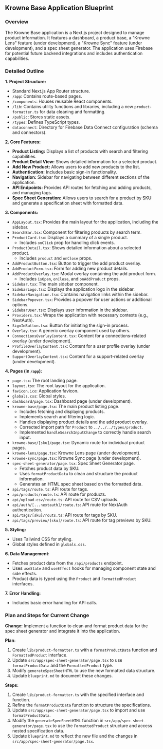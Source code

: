 ## Krowne Base Application Blueprint

### Overview

The Krowne Base application is a Next.js project designed to manage product information. It features a dashboard, a product base, a "Krowne Lens" feature (under development), a "Krowne Sync" feature (under development), and a spec sheet generator. The application uses Firebase for potential future backend integrations and includes authentication capabilities.

### Detailed Outline

**1. Project Structure:**

*   Standard Next.js App Router structure.
*   `/app`: Contains route-based pages.
*   `/components`: Houses reusable React components.
*   `/lib`: Contains utility functions and libraries, including a new `product-formatter.ts` for data cleaning and formatting.
*   `/public`: Stores static assets.
*   `/types`: Defines TypeScript types.
*   `dataconnect`: Directory for Firebase Data Connect configuration (schema and connectors).

**2. Core Features:**

*   **Product Listing:** Displays a list of products with search and filtering capabilities.
*   **Product Detail View:** Shows detailed information for a selected product.
*   **Add New Product:** Allows users to add new products to the list.
*   **Authentication:** Includes basic sign-in functionality.
*   **Navigation:** Sidebar for navigating between different sections of the application.
*   **API Endpoints:** Provides API routes for fetching and adding products, and managing tags.
*   **Spec Sheet Generation:** Allows users to search for a product by SKU and generate a specification sheet with formatted data.

**3. Components:**

*   `AppLayout.tsx`: Provides the main layout for the application, including the sidebar.
*   `SearchBar.tsx`: Component for filtering products by search term.
*   `ProductCard.tsx`: Displays a summary of a single product.
    *   Includes `onClick` prop for handling click events.
*   `ProductDetail.tsx`: Shows detailed information about a selected product.
    *   Includes `product` and `onClose` props.
*   `AddProductButton.tsx`: Button to trigger the add product overlay.
*   `AddProductForm.tsx`: Form for adding new product details.
*   `AddProductOverlay.tsx`: Modal overlay containing the add product form.
    *   Includes `isOpen`, `onClose`, and `onAddProduct` props.
*   `Sidebar.tsx`: The main sidebar component.
*   `SidebarLogo.tsx`: Displays the application logo in the sidebar.
*   `SidebarNavigation.tsx`: Contains navigation links within the sidebar.
*   `SidebarPopover.tsx`: Provides a popover for user actions or additional options.
*   `SidebarUser.tsx`: Displays user information in the sidebar.
*   `Providers.tsx`: Wraps the application with necessary contexts (e.g., NextAuth).
*   `SignInButton.tsx`: Button for initiating the sign-in process.
*   `Overlay.tsx`: A generic overlay component used by others.
*   `ConnectionsOverlayContent.tsx`: Content for a connections-related overlay (under development).
*   `ProfileOverlayContent.tsx`: Content for a user profile overlay (under development).
*   `SupportOverlayContent.tsx`: Content for a support-related overlay (under development).

**4. Pages (in `/app`):**

*   `page.tsx`: The root landing page.
*   `layout.tsx`: The root layout for the application.
*   `favicon.ico`: Application favicon.
*   `globals.css`: Global styles.
*   `dashboard/page.tsx`: Dashboard page (under development).
*   `krowne-base/page.tsx`: The main product listing page.
    *   Includes fetching and displaying products.
    *   Implements search and filtering logic.
    *   Handles displaying product details and the add product overlay.
    *   Corrected import path for `Product` to `../../../types/product`.
    *   Implemented `handleSearchInputChange` to correctly handle search input.
*   `krowne-base/[sku]/page.tsx`: Dynamic route for individual product pages.
*   `krowne-lens/page.tsx`: Krowne Lens page (under development).
*   `krowne-sync/page.tsx`: Krowne Sync page (under development).
*   `spec-sheet-generator/page.tsx`: Spec Sheet Generator page.
    *   Fetches product data by SKU.
    *   Uses `formatProductData` to clean and structure the product information.
    *   Generates an HTML spec sheet based on the formatted data.
*   `api/tags/route.ts`: API route for tags.
*   `api/products/route.ts`: API route for products.
*   `api/upload-csv/route.ts`: API route for CSV uploads.
*   `api/auth/[...nextauth]/route.ts`: API route for NextAuth authentication.
*   `api/tags/[sku]/routs.ts`: API route for tags by SKU.
*   `api/tags/preview/[sku]/route.ts`: API route for tag previews by SKU.

**5. Styling:**

*   Uses Tailwind CSS for styling.
*   Global styles defined in `globals.css`.

**6. Data Management:**

*   Fetches product data from the `/api/products` endpoint.
*   Uses `useState` and `useEffect` hooks for managing component state and side effects.
*   Product data is typed using the `Product` and `FormattedProduct` interfaces.

**7. Error Handling:**

*   Includes basic error handling for API calls.

### Plan and Steps for Current Change

**Change:** Implement a function to clean and format product data for the spec sheet generator and integrate it into the application.

**Plan:**

1.  Create `lib/product-formatter.ts` with a `formatProductData` function and `FormattedProduct` interface.
2.  Update `src/app/spec-sheet-generator/page.tsx` to use `formatProductData` and the `FormattedProduct` type.
3.  Modify `generateSpecSheetHTML` to use the new formatted data structure.
4.  Update `blueprint.md` to document these changes.

**Steps:**

1.  Create `lib/product-formatter.ts` with the specified interface and function.
2.  Refine the `formatProductData` function to structure the specifications.
3.  Update `src/app/spec-sheet-generator/page.tsx` to import and use `formatProductData`.
4.  Modify the `generateSpecSheetHTML` function in `src/app/spec-sheet-generator/page.tsx` to use the `FormattedProduct` structure and access nested specification data.
5.  Update `blueprint.md` to reflect the new file and the changes in `src/app/spec-sheet-generator/page.tsx`.

